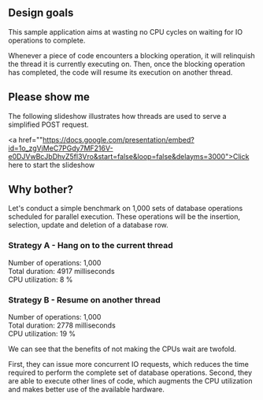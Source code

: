 ## Design goals

This sample application aims at wasting no CPU cycles on waiting
for IO operations to complete.

Whenever a piece of code encounters a blocking operation, it will
relinquish the thread it is currently executing on. Then, once the
blocking operation has completed, the code will resume its
execution on another thread.

## Please show me

The following slideshow illustrates how threads
are used to serve a simplified POST request.

<a href=""https://docs.google.com/presentation/embed?id=1o_zgVjMeC7PGdy7MF216V-e0DJVwBcJbDhvZ5fl3Vro&start=false&loop=false&delayms=3000">Click here to start the slideshow</a>

## Why bother?

Let's conduct a simple benchmark on 1,000 sets of database operations
scheduled for parallel execution. These operations will be the
insertion, selection, update and deletion of a database row.

### Strategy A - Hang on to the current thread

Number of operations: 1,000  
Total duration: 4917 milliseconds  
CPU utilization: 8 %  

### Strategy B - Resume on another thread

Number of operations: 1,000  
Total duration: 2778 milliseconds  
CPU utilization: 19 %

We can see that the benefits of not making the CPUs wait are twofold.

First, they can issue more concurrent IO requests, which reduces
the time required to perform the complete set of database operations.
Second, they are able to execute other lines of code, which augments
the CPU utilization and makes better use of the available hardware.